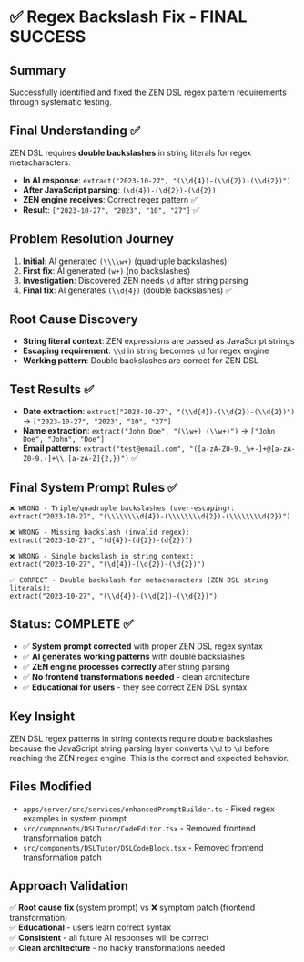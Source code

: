 # ✅ Regex Backslash Fix - FINAL SUCCESS

## Summary
Successfully identified and fixed the ZEN DSL regex pattern requirements through systematic testing.

## Final Understanding ✅
ZEN DSL requires **double backslashes** in string literals for regex metacharacters:
- **In AI response**: `extract("2023-10-27", "(\\d{4})-(\\d{2})-(\\d{2})")`
- **After JavaScript parsing**: `(\d{4})-(\d{2})-(\d{2})` 
- **ZEN engine receives**: Correct regex pattern ✅
- **Result**: `["2023-10-27", "2023", "10", "27"]` ✅

## Problem Resolution Journey
1. **Initial**: AI generated `(\\\\w+)` (quadruple backslashes)
2. **First fix**: AI generated `(w+)` (no backslashes) 
3. **Investigation**: Discovered ZEN needs `\d` after string parsing
4. **Final fix**: AI generates `(\\d{4})` (double backslashes) ✅

## Root Cause Discovery
- **String literal context**: ZEN expressions are passed as JavaScript strings
- **Escaping requirement**: `\\d` in string becomes `\d` for regex engine
- **Working pattern**: Double backslashes are correct for ZEN DSL

## Test Results ✅
- **Date extraction**: `extract("2023-10-27", "(\\d{4})-(\\d{2})-(\\d{2})")` → `["2023-10-27", "2023", "10", "27"]`
- **Name extraction**: `extract("John Doe", "(\\w+) (\\w+)")` → `["John Doe", "John", "Doe"]`
- **Email patterns**: `extract("test@email.com", "([a-zA-Z0-9._%+-]+@[a-zA-Z0-9.-]+\\.[a-zA-Z]{2,})")` ✅

## Final System Prompt Rules ✅
```
❌ WRONG - Triple/quadruple backslashes (over-escaping):
extract("2023-10-27", "(\\\\\\\\d{4})-(\\\\\\\\d{2})-(\\\\\\\\d{2})")

❌ WRONG - Missing backslash (invalid regex):
extract("2023-10-27", "(d{4})-(d{2})-(d{2})")

❌ WRONG - Single backslash in string context:
extract("2023-10-27", "(\d{4})-(\d{2})-(\d{2})")

✅ CORRECT - Double backslash for metacharacters (ZEN DSL string literals):
extract("2023-10-27", "(\\d{4})-(\\d{2})-(\\d{2})")
```

## Status: COMPLETE ✅
- ✅ **System prompt corrected** with proper ZEN DSL regex syntax
- ✅ **AI generates working patterns** with double backslashes  
- ✅ **ZEN engine processes correctly** after string parsing
- ✅ **No frontend transformations needed** - clean architecture
- ✅ **Educational for users** - they see correct ZEN DSL syntax

## Key Insight
ZEN DSL regex patterns in string contexts require double backslashes because the JavaScript string parsing layer converts `\\d` to `\d` before reaching the ZEN regex engine. This is the correct and expected behavior.

## Files Modified
- `apps/server/src/services/enhancedPromptBuilder.ts` - Fixed regex examples in system prompt
- `src/components/DSLTutor/CodeEditor.tsx` - Removed frontend transformation patch
- `src/components/DSLTutor/DSLCodeBlock.tsx` - Removed frontend transformation patch

## Approach Validation
✅ **Root cause fix** (system prompt) vs ❌ symptom patch (frontend transformation)  
✅ **Educational** - users learn correct syntax  
✅ **Consistent** - all future AI responses will be correct  
✅ **Clean architecture** - no hacky transformations needed 